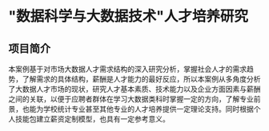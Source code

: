 # "数据科学与大数据技术"人才培养研究<br>
## 项目简介<br>
本案例基于对市场大数据人才需求结构的深入研究分析，掌握社会人才的需求趋势，了解需求的具体结构，薪酬是人才能力的最好反应，所以本案例从多角度分析了大数据人才市场的现状，研究人才基本素质、技术能力以及企业方面因素与薪酬之间的关联，以便于应聘者群体在学习大数据类科时掌握一定的方向，了解专业前景，也能为学校统计专业甚至其他专业的人才培养提供一定理论支持。同时根据个人技能包建立薪资定制模型，也具有一定参考意义。

